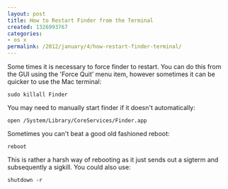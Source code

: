 ```yaml
---
layout: post
title: How to Restart Finder from the Terminal
created: 1326993767
categories:
- os x
permalink: /2012/january/4/how-restart-finder-terminal/
---
```

Some times it is necessary to force finder to restart. You can do this from the GUI using the 'Force Quit' menu item, however sometimes it can be quicker to use the Mac terminal:

`sudo killall Finder`

You may need to manually start finder if it doesn't automatically:

`open /System/Library/CoreServices/Finder.app`

Sometimes you can't beat a good old fashioned reboot:

`reboot`

This is rather a harsh way of rebooting as it just sends out a sigterm and subsequently a sigkill. You could also use:

`shutdown -r`
